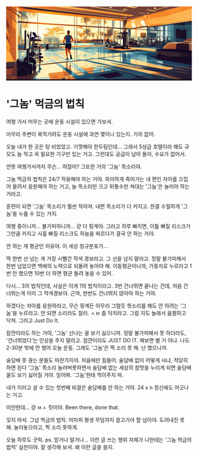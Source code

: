 ![img_41.png](../images/img_41.png)

# '그놈' 먹금의 법칙

여행 가서 머무는 곳에 운동 시설이 있으면 가보셔. 

아무리 주변이 북적거려도 운동 시설에 과연 몇이나 있는지. 거의 없어.

오늘 내가 한 곳은 텅 비었었고. 기껏해야 한두팀인데... 그래서 5성급 호텔이라 해도 규모도 늘 작고 꼭 필요한 기구만 있는 거고. 그런데도 공급이 남아 돌아, 수요가 없어서.

언뜻 여행가서까지 무슨... 하잖아? 그또한 거의 '그놈' 목소리야.

그놈 먹금의 법칙은 24/7 적용해야 하는 거야. 희미하게 죽어가는 내 편인 자아를 끄집어 올려서 응원해야 하는 거고, 늘 목소리만 크고 뒤통수만 쳐대는 '그놈'은 눌러야 하는 거라고. 

훈련이 되면 '그놈' 목소리가 훨씬 작아져. 내편 목소리가 더 커지고. 한결 수월하게 '그놈'을 누를 수 있는 거지.

여행 중이니까... 불가피하니까... 걍 다 핑계야. 그러고 하루 빠지면, 이틀 빠질 리스크가 그만큼 커지고 사흘 빠질 리스크도 하늘을 찌르다가 결국 안 하는 거야. 

안 하는 게 평균인 이유야. 이 세상 정규분포가...

딱 한번 선 넘는 게 가장 시뻘건 적색 경보라고. 그 선을 넘지 말라고. 정말 불가피해서 한번 넘었으면 백배의 노력으로 되돌려 놓아야 해. 이동평균이니까, 가중치로 누르라고 1번 안 했으면 10번 더 하면 평균 돌려 놓을 수 있어.

다시... 3의 법칙인데, 사실은 이게 1의 법칙이라고. 3번 건너뛰면 끝나는 건데, 처음 건너뛰는게 이미 그 적색경보야. 근까, 한번도 건너뛰지 않아야 하는 거야.

하겠다는 자아를 응원하라고, 무슨 핑계든 아무리 그럴듯 헛소리를 해도 안 하려는 '그놈'을 누르라고. 안 되면 소리라도 질러. ㅅㅂ 좀 닥치라고. 그럼 지도 놀래서 움찔하고 닥쳐. 그러고 Just Do It.

잠깐이라도 하는 거야, '그놈' 신나는 꼴 보기 싫으니까. 정말 불가피해서 못 하더라도, '건너뛰었다'는 인상을 주지 말라고. 잠깐이라도 JUST DO IT. 해보면 별 거 아냐. 나도 2-30분 밖에 안 했어 오늘 운동. 그래도 '그놈'은 찍 소리 못 해. 난 했으니까.

술담배 못 끊는 분들도 마찬가지야. 처음에만 힘들어. 술담배 없이 어떻게 사냐, 적당히 하면 된다 '그놈' 목소리 눌러버릇하면서 술담배 없는 세상의 참맛을 누리게 되면 술담배 꼴도 보기 싫어질 거야. 믿어봐. '그놈'한테 먹이주지 마.

내가 이러고 살 수 있는 첫번째 비결은 술담배를 안 하는 거야. 24 x n 정신에도 어긋나는 거고.

미안한데... 걍 ㅂㅅ 짓이야. Been there, done that.

잊지 마셔. 그넘 먹금의 법칙. 어차피 평생 무덤까지 끌고가야 할 넘이야. 도려내진 못 해. 눌러놓으라고, 찍 소리 못하게.

오늘 하루도 굿럭.
ps. 믿거나 말거나... 이런 글 쓰는 행위 자체가 나한테는 '그놈 먹금의 법칙' 실천이야. 잘 생각해 보셔. 왜 이런 글을 쓸지.